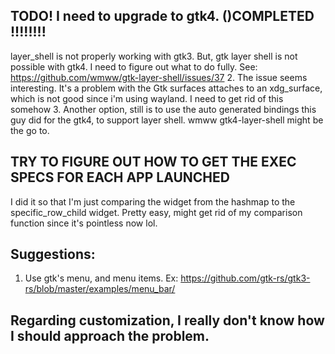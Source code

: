 ## TODO! I need to upgrade to gtk4. ()COMPLETED !!!!!!!!
   layer_shell is not properly working with gtk3.
   But, gtk layer shell is not possible with gtk4. I need to figure out what to do fully.
   See: https://github.com/wmww/gtk-layer-shell/issues/37
2. The issue seems interesting. It's a problem with the Gtk surfaces attaches
   to an xdg_surface, which is not good since i'm using wayland. I need to get
   rid of this somehow
3. Another option, still is to use the auto generated bindings this guy did for the gtk4, to support layer shell.
wmww gtk4-layer-shell might be the go to.

## TRY TO FIGURE OUT HOW TO GET THE EXEC SPECS FOR EACH APP LAUNCHED
I did it so that I'm just comparing the widget from the hashmap to the specific_row_child widget. Pretty easy, might get rid of my comparison function since it's pointless now lol.

## Suggestions: 
1. Use gtk's menu, and menu items. Ex: 
https://github.com/gtk-rs/gtk3-rs/blob/master/examples/menu_bar/

## Regarding customization, I really don't know how I should approach the problem.

